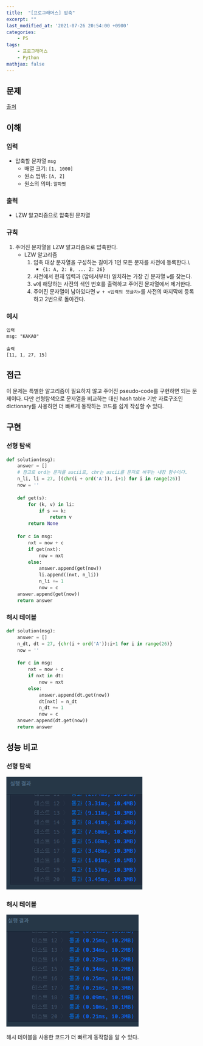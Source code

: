 ```yaml
---
title:  "[프로그래머스] 압축"
excerpt: ""
last_modified_at: '2021-07-26 20:54:00 +0900'
categories:
    - PS
tags:
    - 프로그래머스
    - Python
mathjax: false
---
```

## 문제
[출처](https://programmers.co.kr/learn/courses/30/lessons/17684)

## 이해

### 입력 
* 압축할 문자열 ```msg```
    * 배열 크기: ```[1, 1000]```
    * 원소 범위: ```[A, Z]```
    * 원소의 의미: ```알파벳```
            
### 출력 
* LZW 알고리즘으로 압축된 문자열

### 규칙
1. 주어진 문자열을 LZW 알고리즘으로 압축한다.
    * LZW 알고리즘
        1. 압축 대상 문자열을 구성하는 길이가 1인 모든 문자를 사전에 등록한다.\
            * ```{1: A, 2: B, ... Z: 26}```
        2. 사전에서 현재 입력과 (앞에서부터) 일치하는 가장 긴 문자열 ```w```를 찾는다.
        3. ```w```에 해당하는 사전의 색인 번호를 출력하고 주어진 문자열에서 제거한다.
        4. 주어진 문자열이 남아있다면 ```w + <입력의 첫글자>```를 사전의 마지막에 등록하고 2번으로 돌아간다.

### 예시
```
입력
msg: "KAKAO"

출력
[11, 1, 27, 15]
```

## 접근
이 문제는 특별한 알고리즘이 필요하지 않고 주어진 pseudo-code를 구현하면 되는 문제이다. 다만 선형탐색으로 문자열을 비교하는 대신 hash table 기반 자료구조인 dictionary를 사용하면 더 빠르게 동작하는 코드를 쉽게 작성할 수 있다.

## 구현

### 선형 탐색
```python
def solution(msg):
    answer = []
    # 참고로 ord는 문자를 ascii로, chr는 ascii를 문자로 바꾸는 내장 함수이다.
    n_li, li = 27, [(chr(i + ord('A')), i+1) for i in range(26)]
    now = ''
    
    def get(s):
        for (k, v) in li:
            if s == k:
                return v
        return None
    
    for c in msg:
        nxt = now + c
        if get(nxt):
            now = nxt
        else:
            answer.append(get(now))
            li.append((nxt, n_li))
            n_li += 1
            now = c
    answer.append(get(now))
    return answer
```

### 해시 테이블
```python
def solution(msg):
    answer = []
    n_dt, dt = 27, {chr(i + ord('A')):i+1 for i in range(26)}
    now = ''
    
    for c in msg:
        nxt = now + c
        if nxt in dt:
            now = nxt
        else:
            answer.append(dt.get(now))
            dt[nxt] = n_dt
            n_dt += 1
            now = c
    answer.append(dt.get(now))
    return answer
```

## 성능 비교

### 선형 탐색
![선형 탐색](/assets/images/2021/2021-07-26-1.png)

### 해시 테이블
![해시 테이블](/assets/images/2021/2021-07-26-2.png)

해시 테이블을 사용한 코드가 더 빠르게 동작함을 알 수 있다.
